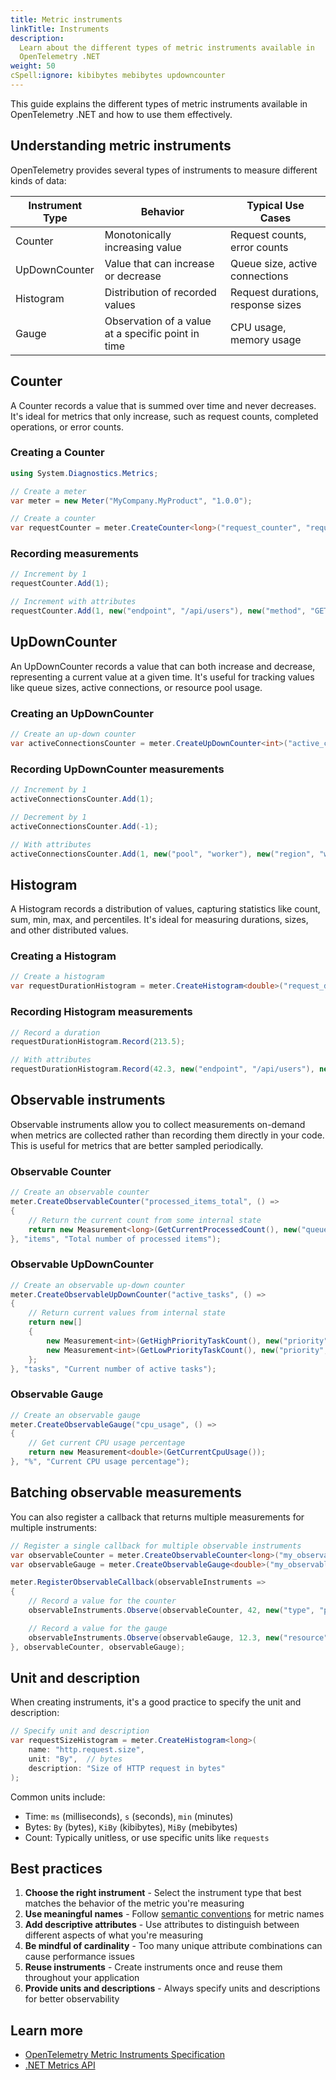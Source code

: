 ```yaml
---
title: Metric instruments
linkTitle: Instruments
description:
  Learn about the different types of metric instruments available in
  OpenTelemetry .NET
weight: 50
cSpell:ignore: kibibytes mebibytes updowncounter
---
```


This guide explains the different types of metric instruments available in
OpenTelemetry .NET and how to use them effectively.

## Understanding metric instruments

OpenTelemetry provides several types of instruments to measure different kinds
of data:

| Instrument Type | Behavior                                           | Typical Use Cases                 |
| --------------- | -------------------------------------------------- | --------------------------------- |
| Counter         | Monotonically increasing value                     | Request counts, error counts      |
| UpDownCounter   | Value that can increase or decrease                | Queue size, active connections    |
| Histogram       | Distribution of recorded values                    | Request durations, response sizes |
| Gauge           | Observation of a value at a specific point in time | CPU usage, memory usage           |

## Counter

A Counter records a value that is summed over time and never decreases. It's
ideal for metrics that only increase, such as request counts, completed
operations, or error counts.

### Creating a Counter

```csharp
using System.Diagnostics.Metrics;

// Create a meter
var meter = new Meter("MyCompany.MyProduct", "1.0.0");

// Create a counter
var requestCounter = meter.CreateCounter<long>("request_counter", "requests", "Counts the number of requests");
```

### Recording measurements

```csharp
// Increment by 1
requestCounter.Add(1);

// Increment with attributes
requestCounter.Add(1, new("endpoint", "/api/users"), new("method", "GET"));
```

## UpDownCounter

An UpDownCounter records a value that can both increase and decrease,
representing a current value at a given time. It's useful for tracking values
like queue sizes, active connections, or resource pool usage.

### Creating an UpDownCounter

```csharp
// Create an up-down counter
var activeConnectionsCounter = meter.CreateUpDownCounter<int>("active_connections", "connections", "Number of active connections");
```

### Recording UpDownCounter measurements

```csharp
// Increment by 1
activeConnectionsCounter.Add(1);

// Decrement by 1
activeConnectionsCounter.Add(-1);

// With attributes
activeConnectionsCounter.Add(1, new("pool", "worker"), new("region", "west"));
```

## Histogram

A Histogram records a distribution of values, capturing statistics like count,
sum, min, max, and percentiles. It's ideal for measuring durations, sizes, and
other distributed values.

### Creating a Histogram

```csharp
// Create a histogram
var requestDurationHistogram = meter.CreateHistogram<double>("request_duration", "ms", "Request duration in milliseconds");
```

### Recording Histogram measurements

```csharp
// Record a duration
requestDurationHistogram.Record(213.5);

// With attributes
requestDurationHistogram.Record(42.3, new("endpoint", "/api/users"), new("method", "GET"));
```

## Observable instruments

Observable instruments allow you to collect measurements on-demand when metrics
are collected rather than recording them directly in your code. This is useful
for metrics that are better sampled periodically.

### Observable Counter

```csharp
// Create an observable counter
meter.CreateObservableCounter("processed_items_total", () =>
{
    // Return the current count from some internal state
    return new Measurement<long>(GetCurrentProcessedCount(), new("queue", "default"));
}, "items", "Total number of processed items");
```

### Observable UpDownCounter

```csharp
// Create an observable up-down counter
meter.CreateObservableUpDownCounter("active_tasks", () =>
{
    // Return current values from internal state
    return new[]
    {
        new Measurement<int>(GetHighPriorityTaskCount(), new("priority", "high")),
        new Measurement<int>(GetLowPriorityTaskCount(), new("priority", "low"))
    };
}, "tasks", "Current number of active tasks");
```

### Observable Gauge

```csharp
// Create an observable gauge
meter.CreateObservableGauge("cpu_usage", () =>
{
    // Get current CPU usage percentage
    return new Measurement<double>(GetCurrentCpuUsage());
}, "%", "Current CPU usage percentage");
```

## Batching observable measurements

You can also register a callback that returns multiple measurements for multiple
instruments:

```csharp
// Register a single callback for multiple observable instruments
var observableCounter = meter.CreateObservableCounter<long>("my_observable_counter", "items");
var observableGauge = meter.CreateObservableGauge<double>("my_observable_gauge", "%");

meter.RegisterObservableCallback(observableInstruments =>
{
    // Record a value for the counter
    observableInstruments.Observe(observableCounter, 42, new("type", "product_a"));

    // Record a value for the gauge
    observableInstruments.Observe(observableGauge, 12.3, new("resource", "cpu"));
}, observableCounter, observableGauge);
```

## Unit and description

When creating instruments, it's a good practice to specify the unit and
description:

```csharp
// Specify unit and description
var requestSizeHistogram = meter.CreateHistogram<long>(
    name: "http.request.size",
    unit: "By",  // bytes
    description: "Size of HTTP request in bytes"
);
```

Common units include:

- Time: `ms` (milliseconds), `s` (seconds), `min` (minutes)
- Bytes: `By` (bytes), `KiBy` (kibibytes), `MiBy` (mebibytes)
- Count: Typically unitless, or use specific units like `requests`

## Best practices

1. **Choose the right instrument** - Select the instrument type that best
   matches the behavior of the metric you're measuring
2. **Use meaningful names** - Follow
   [semantic conventions](/docs/specs/semconv/) for metric names
3. **Add descriptive attributes** - Use attributes to distinguish between
   different aspects of what you're measuring
4. **Be mindful of cardinality** - Too many unique attribute combinations can
   cause performance issues
5. **Reuse instruments** - Create instruments once and reuse them throughout
   your application
6. **Provide units and descriptions** - Always specify units and descriptions
   for better observability

## Learn more

- [OpenTelemetry Metric Instruments Specification](/docs/specs/otel/metrics/api/#instrument)
- [.NET Metrics API](https://learn.microsoft.com/en-us/dotnet/core/diagnostics/metrics-instrumentation)
